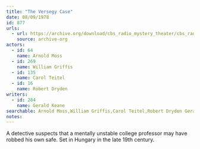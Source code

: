 ```yaml
---
title: "The Versegy Case"
date: 08/09/1978
id: 877
urls: 
  - url: https://archive.org/download/cbs_radio_mystery_theater/cbs_radio_mystery_theater-0851-0900.zip/cbs_radio_mystery_theater-0851-0900%2Fcbsrmt_0877_the_versegy_case.mp3
    source: archive-org
actors:  
  - id: 64
    name: Arnold Moss  
  - id: 269
    name: William Griffis  
  - id: 135
    name: Carol Teitel  
  - id: 16
    name: Robert Dryden
writers:  
  - id: 284
    name: Gerald Keane
searchable: Arnold Moss,William Griffis,Carol Teitel,Robert Dryden Gerald Keane
notes:  
---
```

A detective suspects that a mentally unstable college professor may have robbed his own safe. Set in Hungary in the late 19th century.